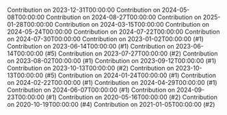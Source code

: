 Contribution on 2023-12-31T00:00:00
Contribution on 2024-05-08T00:00:00
Contribution on 2024-08-27T00:00:00
Contribution on 2025-01-28T00:00:00
Contribution on 2024-03-15T00:00:00
Contribution on 2024-05-24T00:00:00
Contribution on 2024-07-22T00:00:00
Contribution on 2024-07-30T00:00:00
Contribution on 2023-01-02T00:00:00 (#1)
Contribution on 2023-06-14T00:00:00 (#1)
Contribution on 2023-06-14T00:00:00 (#5)
Contribution on 2023-07-27T00:00:00 (#2)
Contribution on 2023-08-02T00:00:00 (#1)
Contribution on 2023-09-12T00:00:00 (#1)
Contribution on 2023-10-13T00:00:00 (#2)
Contribution on 2023-10-13T00:00:00 (#5)
Contribution on 2024-01-24T00:00:00 (#1)
Contribution on 2024-02-22T00:00:00 (#1)
Contribution on 2024-04-29T00:00:00 (#1)
Contribution on 2024-06-07T00:00:00 (#1)
Contribution on 2024-09-23T00:00:00 (#1)
Contribution on 2020-05-16T00:00:00 (#2)
Contribution on 2020-10-19T00:00:00 (#4)
Contribution on 2021-01-05T00:00:00 (#2)
